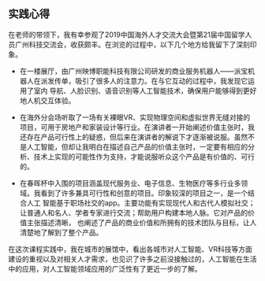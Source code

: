 ## 实践心得

在老师的带领下，我有幸参观了2019中国海外人才交流大会暨第21届中国留学人员广州科技交流会，收获颇丰。在浏览的过程中，以下几个地方给我留下了深刻印
象。

- 在一楼展厅，由广州映博职能科技有限公司研发的商业服务机器人——派宝机器人在派发传单，吸引了很多人的注意力。在与它互动的过程中，我发现它运用了室内
导航、人脸识别、语音识别等人工智能技术，确保用户能够得到更好地人机交互体验。


- 在海外分会场听取了一场有关裸眼VR、实现物理空间和虚拟世界无缝对接的项目，可用于房地产和家装设计等行业。在演讲者一开始阐述价值主张时，我还存在产品可行性上的疑惑，但后来在演讲者的解说下才逐渐被说服。虽然不是人工智能，但却让我明白在描述自己产品的价值主张时，一定要有相应的分析、技术上实现的可能性作为支持，才能说服听众这个产品是有价值的、可行的。


- 在春晖杯中入围的项目涵盖现代服务业、电子信息、生物医疗等多行业多领域。我看到了许多兼具可行性和创意的项目。印象较深的项目之一，是一个结合人工
智能基于职场社交的app。主要功能有实现现代人和古代人模拟社交；让普通人和名人、学者专家进行交流；帮助用户构建本地人脉。它对产品的价值主张描述清晰，
也阐述了产品的商业价值和所拥有的技术团队与目标，让人清楚地了解到了整个产品。

在这次课程实践中，我在城市的展馆中，看出各城市对人工智能、VR科技等方面建设的重视以及对相关人才需求，也见识了许多之前没接触过的，人工智能在生活中的应用，对人工智能领域应用的广泛性有了更近一步的了解。
